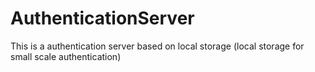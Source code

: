 # AuthenticationServer
This is a authentication server based on local storage (local storage for small scale authentication)
